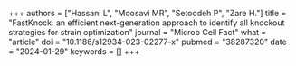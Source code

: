 +++
authors = ["Hassani L", "Moosavi MR", "Setoodeh P", "Zare H."]
title = "FastKnock: an efficient next-generation approach to identify all knockout strategies for strain optimization"
journal = "Microb Cell Fact"
what = "article"
doi = "10.1186/s12934-023-02277-x"
pubmed = "38287320"
date = "2024-01-29"
keywords = []
+++

